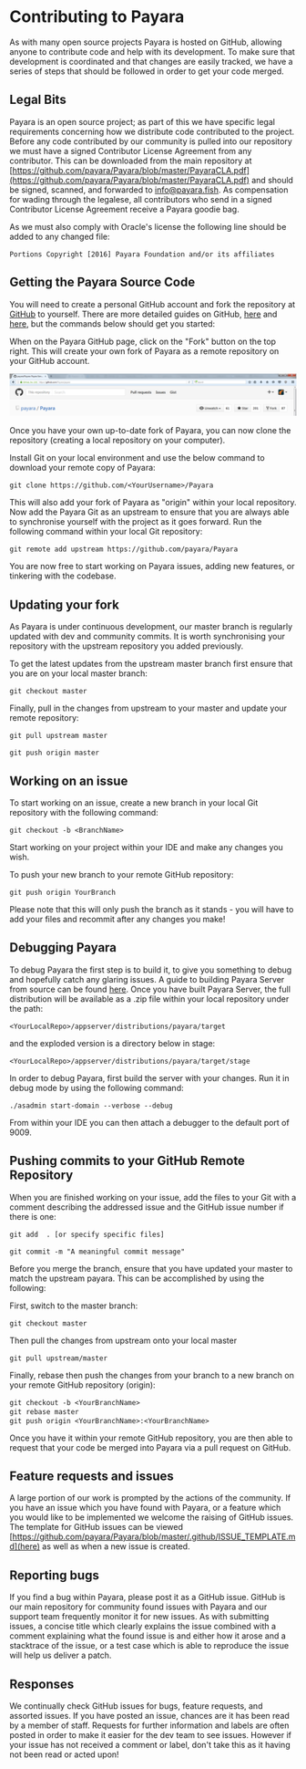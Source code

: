 # Contributing to Payara

As with many open source projects Payara is hosted on GitHub, allowing anyone to contribute code and help with its development. To make sure that development is coordinated and that changes are easily tracked, we have a series of steps that should be followed in order to get your code merged.

## Legal Bits
Payara is an open source project; as part of this we have specific legal requirements concerning how we distribute code contributed to the project. Before any code contributed by our community is pulled into our repository we must have a signed Contributor License Agreement from any contributor. This can be downloaded from the main repository at [https://github.com/payara/Payara/blob/master/PayaraCLA.pdf](https://github.com/payara/Payara/blob/master/PayaraCLA.pdf) and should be signed, scanned, and forwarded to [info@payara.fish](mailto:info@payara.fish). As compensation for wading through the legalese, all contributors who send in a signed Contributor License Agreement receive a Payara goodie bag.

As we must also comply with Oracle's license the following line should be added to any changed file:

```
Portions Copyright [2016] Payara Foundation and/or its affiliates
```

## Getting the Payara Source Code
You will need to create a personal GitHub account and fork the repository at [GitHub](https://github.com/payara/payara.git) to yourself. There are more detailed guides on GitHub, [here](https://guides.github.com/activities/forking/) and [here](https://guides.github.com/activities/contributing-to-open-source/), but the commands below should get you started:

When on the Payara GitHub page, click on the "Fork" button on the top right. This will create your own fork of Payara as a remote repository on your GitHub account.

![](../images/forkingpayarafromgit.png)

Once you have your own up-to-date fork of Payara, you can now clone the repository (creating a local repository on your computer).

Install Git on your local environment and use the below command to download your remote copy of Payara:

```
git clone https://github.com/<YourUsername>/Payara
```
This will also add your fork of Payara as "origin" within your local repository.
Now add the Payara Git as an upstream to ensure that you are always able to synchronise yourself with the project as it goes forward. Run the following command within your local Git repository:

```
git remote add upstream https://github.com/payara/Payara
```

You are now free to start working on Payara issues, adding new features, or tinkering with the codebase.
## Updating your fork
As Payara is under continuous development, our master branch is regularly updated with dev and community commits. It is worth synchronising your repository with the upstream repository you added previously.

To get the latest updates from the upstream master branch first ensure that you are on your local master branch:

```
git checkout master
```

Finally, pull in the changes from upstream to your master and update your remote repository:

```
git pull upstream master
```

```
git push origin master
```

## Working on an issue
To start working on an issue, create a new branch in your local Git repository with the following command:

```
git checkout -b <BranchName>
```

Start working on your project within your IDE and make any changes you wish.

To push your new branch to your remote GitHub repository:

```
git push origin YourBranch
```

Please note that this will only push the branch as it stands - you will have to add your files and recommit after any changes you make!

## Debugging Payara

To debug Payara the first step is to build it, to give you something to debug and hopefully catch any glaring issues. A guide to building Payara Server from source can be found [here](https://github.com/payara/Payara/wiki/Build-Instructions).
Once you have built Payara Server, the full distribution will be available as a .zip file within your local repository under the path:

```
<YourLocalRepo>/appserver/distributions/payara/target
```
and the exploded version is a directory below in stage:
```
<YourLocalRepo>/appserver/distributions/payara/target/stage
```
In order to debug Payara, first build the server with your changes. Run it in debug mode by using the following command:

```
./asadmin start-domain --verbose --debug
```

From within your IDE you can then attach a debugger to the default port of 9009.

## Pushing commits to your GitHub Remote Repository

When you are finished working on your issue, add the files to your Git with a comment describing the addressed issue and the GitHub issue number if there is one:

```
git add  . [or specify specific files]
```

```
git commit -m "A meaningful commit message"
```

Before you merge the branch, ensure that you have updated your master to match the upstream payara. This can be accomplished by using the following:

First, switch to the master branch:
```
git checkout master
```
Then pull the changes from upstream onto your local master
```
git pull upstream/master
```

Finally, rebase then push the changes from your branch to a new branch on your remote GitHub repository (origin):

```
git checkout -b <YourBranchName>
git rebase master
git push origin <YourBranchName>:<YourBranchName>
```

Once you have it within your remote GitHub repository, you are then able to request that your code be merged into Payara via a pull request on GitHub.

## Feature requests and issues

A large portion of our work is prompted by the actions of the community. If you have an issue which you have found with Payara, or a feature which you would like to be implemented we welcome the raising of GitHub issues. The template for GitHub issues can be viewed [https://github.com/payara/Payara/blob/master/.github/ISSUE_TEMPLATE.md](here) as well as when a new issue is created.

## Reporting bugs

If you find a bug within Payara, please post it as a GitHub issue. GitHub is our main repository for community found issues with Payara and our support team frequently monitor it for new issues. As with submitting issues, a concise title which clearly explains the issue combined with a comment explaining what the found issue is and either how it arose and a stacktrace of the issue, or a test case which is able to reproduce the issue will help us deliver a patch.

## Responses

We continually check GitHub issues for bugs, feature requests, and assorted issues. If you have posted an issue, chances are it has been read by a member of staff. Requests for further information and labels are often posted in order to make it easier for the dev team to see issues. However if your issue has not received a comment or label, don't take this as it having not been read or acted upon!
